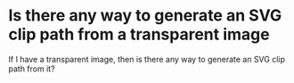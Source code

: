 
# Is there any way to generate an SVG clip path from a transparent image

If I have a transparent image, then is there any way to generate an SVG clip path from it?

        